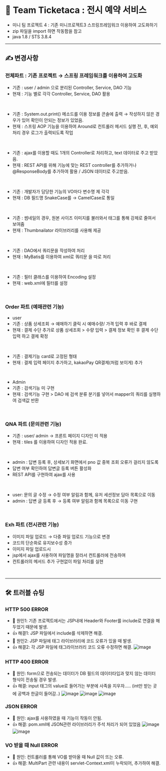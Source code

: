 # 🎫 Team Ticketaca : 전시 예약 서비스
* 미니 팀 프로젝트 4 : 기존 미니프로젝트3 스프링프레임워크 이용하여 고도화하기
* zip 파일을 import 하면 작동함을 참고
* java 1.8 / STS 3.8.4
----

## ✍ 변경사항
### 전체파트 : 기존 프로젝트 → 스프링 프레임워크를 이용하여 고도화

* 기존 : user / admin 으로 분리된 Controller, Service, DAO 기능
* 현재 : 기능 별로 각각 Controller, Service, DAO 활용
<br>

* 기존 : System.out.print() 메소드를 이용 정보를 콘솔에 출력 → 작성하지 않은 경우가 있어 확인이 안되는 정보가 있었음.
* 현재 : 스프링 AOP 기능을 이용하여 Around로 컨트롤러 메서드 실행 전, 후, 예외처리 경우 로그가 출력되도록 작업
<br>

* 기존 : ajax를 이용할 때도 1개의 Controller로 처리하고, text 데이터로 주고 받았음.
* 현재 : REST API를 위해 기능에 맞는 REST controller를 추가하거나 @ResponseBody를 추가하여 활용 / JSON 데이터로 주고받음.
<br>

* 기존 : 개발자가 담당한 기능의 VO마다 변수명 제 각각
* 현재 : DB 필드명 SnakeCase를 → CamelCase로 통일
<br>

* 기존 : 썸네일의 경우, 원본 사이즈 이미지를 불러와서 태그를 통해 강제로 줄여서 보여줌
* 현재 : Thumbnailator 라이브러리를 사용해 제공
<br>

* 기존 : DAO에서 쿼리문을 작성하여 처리
* 현재 : MyBatis를 이용하여 xml로 쿼리문 을 따로 처리
<br>

* 기존 : 필터 클래스를 이용하여 Encoding 설정
* 현재 : web.xml에 필터를 설정
<br>

### Order 파트 (예매관련 기능)
* user
* 기존 : 상품 상세조회 → 예매하기 클릭 시 예매수량/ 가격 입력 후 바로 결제
* 현재 : 결제 수단 추가로 상품 상세조회 > 수량 입력 > 결제 정보 확인 후 결제 수단 입력 하고 결제 확정
<br>

* 기존 : 결제기능 card로 고정된 형태
* 현재 : 결제 입력 페이지 추가하고, kakaoPay QR결제(처럼 보이게) 추가
<br>

* Admin
* 기존 : 검색기능 미 구현
* 현재 : 검색기능 구현 > DAO 에 검색 분류 분기를 넣어서 mapper의 쿼리를 실행하여 검색값 반환
<br>

### QNA 파트 (문의관련 기능)
* 기존 : user/ admin → 프론트 페이지 디자인 미 적용
* 현재 : tiles 를 이용하여 디자인 적용 완료.
<br>

* admin : 답변 등록 후, 상세보기 화면에서 pno 값 중복 조회 오류가 걸리지 않도록
* 답변 여부 확인하여 답변글 등록 버튼 활성화
* REST API를 구현하여 ajax를 사용
<br>

* user: 문의 글 수정 → 수정 여부 알림과 함께, 유저 세션정보 담아 목록으로 이동
* admin : 답변 글 등록 후 → 등록 여부 알림과 함께 목록으로 이동 구현
<br>

### Exh 파트 (전시관련 기능)
* 이미지 파일 업로드 → 다중 파일 업로드 기능으로 변경
* 코드의 단순화로 유지보수성 증가
* 이미지 파일 업로드시
* jsp에서 ajax를 사용하여 파일명을 잘라서 컨트롤러에 전송하여
* 컨트롤러의 메서드 추가 구현없이 파일 처리를 실현
<br>

----
## 🛠 트러블 슈팅
### HTTP 500 ERROR
* 🦴 원인1: 기존 프로젝트에서는 JSP내에 Header와 Footer를 include로 연결을 해두었기 때문에 발생.
* 👍 해결1: JSP 파일에서 include를 삭제하면 해결.
* 🦴 원인2: JSP 파일에 태그 라이브러리에 코드 오류가 있을 때 발생.
* 👍 해결2: 각 JSP 파일에 태그라이브러리 코드 오류 수정하면 해결.
![image](https://github.com/Kade-Jeon/ticketaca_spring/assets/58586365/aaa9244a-ae2e-4770-8fe4-31bc6f243901)

### HTTP 400 ERROR
* 🦴 원인: form으로 전송되는 데이터가 DB 필드의 데이터타입과 맞지 않는 데이터 형식이 전송될 경우 발생.
* 👍 해결: input 태그의 value로 들어가는 부분에 사족을 지우자..... (int만 받는 곳에 공백과 한글이 들어감..)
![image](https://github.com/Kade-Jeon/ticketaca_spring/assets/58586365/f04a3ca5-a88f-44a9-889e-e5de7c3789f0)
![image](https://github.com/Kade-Jeon/ticketaca_spring/assets/58586365/7660c4aa-f9b5-4459-b7f8-8fd73ad89d04)
![image](https://github.com/Kade-Jeon/ticketaca_spring/assets/58586365/6df3e507-aa16-4155-b377-07ffe8d02f97)

### JSON ERROR
* 🦴 원인: ajax를 사용하였을 때 기능이 작동이 안됨.
* 👍 해결: pom.xml에 JSON관련 라이브러리가 주석 처리가 되어 있었음
![image](https://github.com/Kade-Jeon/ticketaca_spring/assets/58586365/0b56ca60-3bd4-434e-9a92-21a075e70496)
![image](https://github.com/Kade-Jeon/ticketaca_spring/assets/58586365/69ed89c4-93ae-4132-8e51-261dc168f184)

### VO 받을 때 Null ERROR
* 🦴 원인: 컨트롤러를 통해 VO를 받아올 때 Null 값이 뜨는 오류.
* 👍 해결: MultiPart 관련 내용이 servlet-Context.xml이 누락되어, 추가하여 해결.
